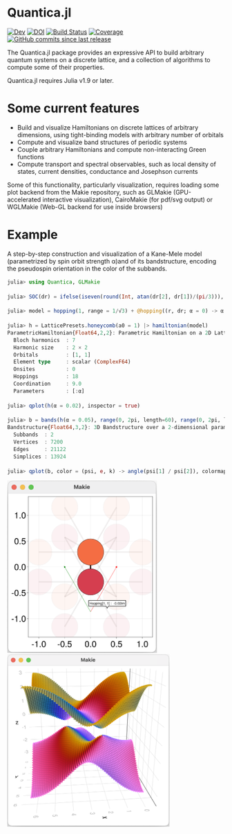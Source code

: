 # Quantica.jl

<!-- [![Stable](https://img.shields.io/badge/docs-stable-blue.svg)](https://pablosanjose.github.io/Quantica.jl/stable) -->
[![Dev](https://img.shields.io/badge/docs-dev-blue.svg)](https://pablosanjose.github.io/Quantica.jl/dev)
[![DOI](https://zenodo.org/badge/DOI/10.5281/zenodo.4762964.svg)](https://doi.org/10.5281/zenodo.4762964)
[![Build Status](https://github.com/pablosanjose/Quantica.jl/workflows/CI/badge.svg)](https://github.com/pablosanjose/Quantica.jl/actions)
[![Coverage](https://codecov.io/gh/pablosanjose/Quantica.jl/branch/master/graph/badge.svg)](https://codecov.io/gh/pablosanjose/Quantica.jl)
[![GitHub commits since last release](https://img.shields.io/github/commits-since/pablosanjose/Quantica.jl/latest?include_prereleases&sort=semver&style=social)](https://github.com/pablosanjose/Quantica.jl)

The Quantica.jl package provides an expressive API to build arbitrary quantum systems on a discrete lattice, and a collection of algorithms to compute some of their properties.

Quantica.jl requires Julia v1.9 or later.

# Some current features

- Build and visualize Hamiltonians on discrete lattices of arbitrary dimensions, using tight-binding models with arbitrary number of orbitals
- Compute and visualize band structures of periodic systems
- Couple arbitrary Hamiltonians and compute non-interacting Green functions
- Compute transport and spectral observables, such as local density of states, current densities, conductance and Josephson currents

Some of this functionality, particularly visualization, requires loading some plot backend from the Makie repository, such as GLMakie (GPU-accelerated interactive visualization), CairoMakie (for pdf/svg output) or WGLMakie (Web-GL backend for use inside browsers)

# Example

A step-by-step construction and visualization of a Kane-Mele model (parametrized by spin orbit strength α)and of its bandstructure, encoding the pseudospin orientation in the color of the subbands.

```julia
julia> using Quantica, GLMakie

julia> SOC(dr) = ifelse(iseven(round(Int, atan(dr[2], dr[1])/(pi/3))), im, -im); # Kane-Mele spin-orbit coupling

julia> model = hopping(1, range = 1/√3) + @hopping((r, dr; α = 0) -> α * SOC(dr); sublats = :A => :A, range = 1) - @hopping((r, dr; α = 0) -> α * SOC(dr); sublats = :B => :B, range = 1);

julia> h = LatticePresets.honeycomb(a0 = 1) |> hamiltonian(model)
ParametricHamiltonian{Float64,2,2}: Parametric Hamiltonian on a 2D Lattice in 2D space
  Bloch harmonics  : 7
  Harmonic size    : 2 × 2
  Orbitals         : [1, 1]
  Element type     : scalar (ComplexF64)
  Onsites          : 0
  Hoppings         : 18
  Coordination     : 9.0
  Parameters       : [:α]

julia> qplot(h(α = 0.02), inspector = true)

julia> b = bands(h(α = 0.05), range(0, 2pi, length=60), range(0, 2pi, length = 60))
Bandstructure{Float64,3,2}: 3D Bandstructure over a 2-dimensional parameter space of type Float64
  Subbands  : 2
  Vertices  : 7200
  Edges     : 21122
  Simplices : 13924

julia> qplot(b, color = (psi, e, k) -> angle(psi[1] / psi[2]), colormap = :cyclic_mrybm_35_75_c68_n256, hide = :wireframe)
```

<p float="left">
    <img height="400" alt="Kane-Mele Hamiltonian" src="docs/src/assets/latticeKM.png">
    <img height="400" alt="Kane-Mele bandstructure" src="docs/src/assets/bandsKM.png">
</p>
